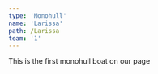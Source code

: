 ```yaml
---
type: 'Monohull'
name: 'Larissa'
path: /Larissa
team: '1'
---
```


This is the first monohull boat on our page
